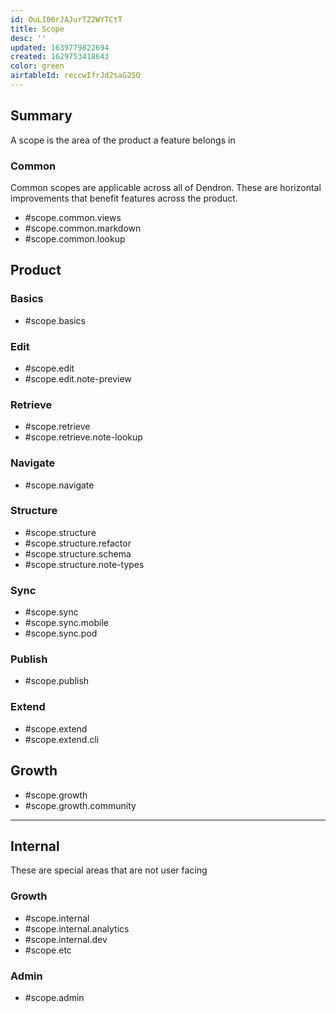```yaml
---
id: OuLI06rJAJurTZ2WYTCtT
title: Scope
desc: ''
updated: 1639779822694
created: 1629753418643
color: green
airtableId: reccwIfrJd2saG2SO
---
```


## Summary

A scope is the area of the product a feature belongs in

### Common

Common scopes are applicable across all of Dendron. These are horizontal improvements that benefit features across the product.

- #scope.common.views
- #scope.common.markdown
- #scope.common.lookup

## Product

### Basics

- #scope.basics

### Edit

- #scope.edit
- #scope.edit.note-preview

### Retrieve

- #scope.retrieve
- #scope.retrieve.note-lookup

### Navigate

- #scope.navigate

### Structure

- #scope.structure
- #scope.structure.refactor
- #scope.structure.schema
- #scope.structure.note-types

### Sync

- #scope.sync
- #scope.sync.mobile
- #scope.sync.pod

### Publish
- #scope.publish


### Extend

- #scope.extend
- #scope.extend.cli


## Growth

- #scope.growth
- #scope.growth.community

*** 

## Internal
These are special areas that are not user facing

### Growth

- #scope.internal
- #scope.internal.analytics
- #scope.internal.dev
- #scope.etc

### Admin

- #scope.admin




